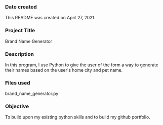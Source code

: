 ### Date created
This README was created on April 27, 2021.

### Project Title
Brand Name Generator

### Description
In this program, I use Python to give the user of the form a way to generate their names based on the user's home city and pet name.

### Files used
brand_name_generator.py

### Objective 
To build upon my existing python skills and to build my github portfolio.
